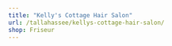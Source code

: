 ```yaml
---
title: "Kelly's Cottage Hair Salon"
url: /tallahassee/kellys-cottage-hair-salon/
shop: Friseur
---
```

